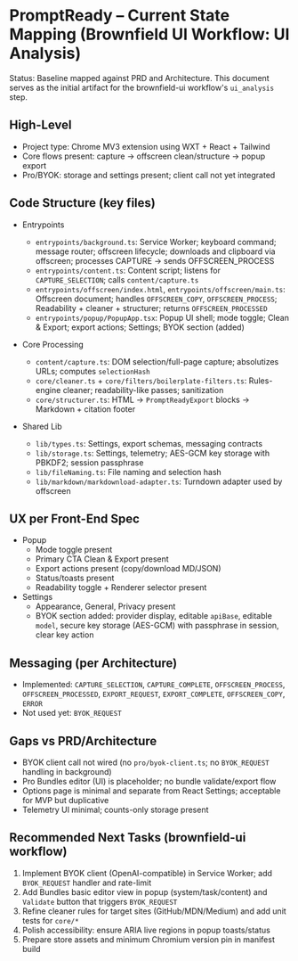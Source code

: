 # PromptReady – Current State Mapping (Brownfield UI Workflow: UI Analysis)

Status: Baseline mapped against PRD and Architecture. This document serves as the initial artifact for the brownfield-ui workflow's `ui_analysis` step.

## High-Level
- Project type: Chrome MV3 extension using WXT + React + Tailwind
- Core flows present: capture → offscreen clean/structure → popup export
- Pro/BYOK: storage and settings present; client call not yet integrated

## Code Structure (key files)
- Entrypoints
  - `entrypoints/background.ts`: Service Worker; keyboard command; message router; offscreen lifecycle; downloads and clipboard via offscreen; processes CAPTURE → sends OFFSCREEN_PROCESS
  - `entrypoints/content.ts`: Content script; listens for `CAPTURE_SELECTION`; calls `content/capture.ts`
  - `entrypoints/offscreen/index.html`, `entrypoints/offscreen/main.ts`: Offscreen document; handles `OFFSCREEN_COPY`, `OFFSCREEN_PROCESS`; Readability + cleaner + structurer; returns `OFFSCREEN_PROCESSED`
  - `entrypoints/popup/PopupApp.tsx`: Popup UI shell; mode toggle; Clean & Export; export actions; Settings; BYOK section (added)

- Core Processing
  - `content/capture.ts`: DOM selection/full-page capture; absolutizes URLs; computes `selectionHash`
  - `core/cleaner.ts` + `core/filters/boilerplate-filters.ts`: Rules-engine cleaner; readability-like passes; sanitization
  - `core/structurer.ts`: HTML → `PromptReadyExport` blocks → Markdown + citation footer

- Shared Lib
  - `lib/types.ts`: Settings, export schemas, messaging contracts
  - `lib/storage.ts`: Settings, telemetry; AES-GCM key storage with PBKDF2; session passphrase
  - `lib/fileNaming.ts`: File naming and selection hash
  - `lib/markdown/markdownload-adapter.ts`: Turndown adapter used by offscreen

## UX per Front-End Spec
- Popup
  - Mode toggle present
  - Primary CTA Clean & Export present
  - Export actions present (copy/download MD/JSON)
  - Status/toasts present
  - Readability toggle + Renderer selector present
- Settings
  - Appearance, General, Privacy present
  - BYOK section added: provider display, editable `apiBase`, editable `model`, secure key storage (AES-GCM) with passphrase in session, clear key action

## Messaging (per Architecture)
- Implemented: `CAPTURE_SELECTION`, `CAPTURE_COMPLETE`, `OFFSCREEN_PROCESS`, `OFFSCREEN_PROCESSED`, `EXPORT_REQUEST`, `EXPORT_COMPLETE`, `OFFSCREEN_COPY`, `ERROR`
- Not used yet: `BYOK_REQUEST`

## Gaps vs PRD/Architecture
- BYOK client call not wired (no `pro/byok-client.ts`; no `BYOK_REQUEST` handling in background)
- Pro Bundles editor (UI) is placeholder; no bundle validate/export flow
- Options page is minimal and separate from React Settings; acceptable for MVP but duplicative
- Telemetry UI minimal; counts-only storage present

## Recommended Next Tasks (brownfield-ui workflow)
1) Implement BYOK client (OpenAI-compatible) in Service Worker; add `BYOK_REQUEST` handler and rate-limit
2) Add Bundles basic editor view in popup (system/task/content) and `Validate` button that triggers `BYOK_REQUEST`
3) Refine cleaner rules for target sites (GitHub/MDN/Medium) and add unit tests for `core/*`
4) Polish accessibility: ensure ARIA live regions in popup toasts/status
5) Prepare store assets and minimum Chromium version pin in manifest build


